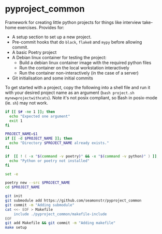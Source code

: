 # pyproject_common

Framework for creating little python projects for things like interview take-home exercises.  Provides for:
* A setup section to set up a new project.
* Pre-commit hooks that do `black`, `flake8` and `mypy` before allowing commit.
* A basic Poetry project
* A Debian linux container for testing the project:
	* Build a debian linux container image with the required python files
	* Run the container on the local workstation interactively
	* Run the container non-interactively (in the case of a server)
* Git initialisation and some initial commits

To get started with a project, copy the following into a shell file and run it with your desired project name as an argument (`bash project.sh mynewprojectwithcats`). Note it's not posix compliant, so Bash in posix-mode (ie. `sh`) may not work.

```bash
if [[ $# -ne 1 ]]; then
  echo "Expected one argument"
  exit 1
fi

PROJECT_NAME=$1
if [[ -d $PROJECT_NAME ]]; then
  echo "Directory $PROJECT_NAME already exists."
fi

if  [[ ! ( -x "$(command -v poetry)" && -x "$(command -v python)" ) ]]; then
  echo "Python or poetry not installed"
fi

set -e

poetry new --src $PROJECT_NAME
cd $PROJECT_NAME

git init
git submodule add https://github.com/seamonstr/pyproject_common
git commit -m "Adding submodule"
cat <<- EOF > Makefile
    include ./pyproject_common/makefile-include
EOF
git add Makefile && git commit -m "Adding makefile"
make setup

```
